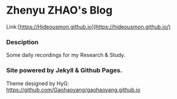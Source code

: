 # Zhenyu ZHAO's Blog

Link:[https://Hideousmon.github.io](https://hideousmon.github.io/)

### Desciption

Some daily recordings for my Research & Study.

### Site powered by Jekyll & Github Pages. 

Theme designed by HyG: https://github.com/Gaohaoyang/gaohaoyang.github.io